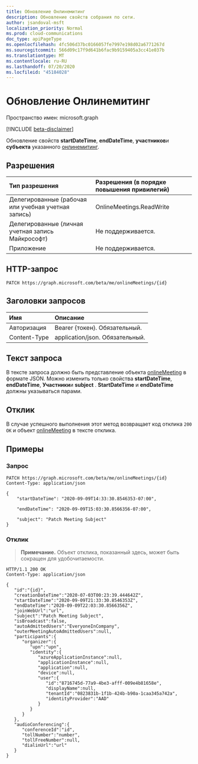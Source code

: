 ```yaml
---
title: Обновление Онлинемитинг
description: Обновление свойств собрания по сети.
author: jsandoval-msft
localization_priority: Normal
ms.prod: cloud-communications
doc_type: apiPageType
ms.openlocfilehash: 4fc506d37bc0166057fe7997e198d02a6771267d
ms.sourcegitcommit: 566d09c17f9d641b6fac9b9159405a3cc41e037b
ms.translationtype: MT
ms.contentlocale: ru-RU
ms.lasthandoff: 07/20/2020
ms.locfileid: "45184028"
---
```

# <a name="update-onlinemeeting"></a>Обновление Онлинемитинг

Пространство имен: microsoft.graph

[!INCLUDE [beta-disclaimer](../../includes/beta-disclaimer.md)]

Обновление свойств **startDateTime**, **endDateTime**, **участников**и **субъекта** указанного [онлинемитинг](../resources/onlinemeeting.md).

## <a name="permissions"></a>Разрешения

| Тип разрешения | Разрешения (в порядке повышения привилегий)                  |
| :-------------- | :----------------------------------------------------------- |
| Делегированные (рабочая или учебная учетная запись)     | OnlineMeetings.ReadWrite              |
| Делегированные (личная учетная запись Майкрософт) | Не поддерживается.                         |
| Приложение                            | Не поддерживается.                                  |


## <a name="http-request"></a>HTTP-запрос
<!-- { "blockType": "ignored" } -->
```http
PATCH https://graph.microsoft.com/beta/me/onlineMeetings/{id}
```

## <a name="request-headers"></a>Заголовки запросов
| Имя          | Описание               |
|:--------------|:--------------------------|
| Авторизация | Bearer {токен}. Обязательный. |
| Content-Type  | application/json. Обязательный.|

## <a name="request-body"></a>Текст запроса
В тексте запроса должно быть представление объекта [onlineMeeting](../resources/onlinemeeting.md) в формате JSON. Можно изменить только свойства **startDateTime**, **endDateTime**, **Участники**и **subject** . **StartDateTime** и **endDateTime** должны указываться парами.

## <a name="response"></a>Отклик
В случае успешного выполнения этот метод возвращает код отклика `200 OK` и объект [onlineMeeting](../resources/onlinemeeting.md) в тексте отклика.

## <a name="examples"></a>Примеры

### <a name="request"></a>Запрос
<!-- {
  "blockType": "request",
  "name": "patch_onlinemeeting_request"
}-->
```http
PATCH https://graph.microsoft.com/beta/me/onlineMeetings/{id}
Content-Type: application/json 

{ 
    "startDateTime": "2020-09-09T14:33:30.8546353-07:00", 

    "endDateTime": "2020-09-09T15:03:30.8566356-07:00", 

    "subject": "Patch Meeting Subject" 
} 
```

### <a name="response"></a>Отклик

>**Примечание.** Объект отклика, показанный здесь, может быть сокращен для удобочитаемости.

<!-- {
  "blockType": "response",
  "truncated": true,
  "@odata.type": "microsoft.graph.channel"
} -->

```http
HTTP/1.1 200 OK
Content-Type: application/json

{
   "id":"{id}",
   "creationDateTime":"2020-07-03T00:23:39.444642Z",
   "startDateTime":"2020-09-09T21:33:30.8546353Z",
   "endDateTime":"2020-09-09T22:03:30.8566356Z",
   "joinWebUrl":"url",
   "subject":"Patch Meeting Subject",
   "isBroadcast":false,
   "autoAdmittedUsers":"EveryoneInCompany",
   "outerMeetingAutoAdmittedUsers":null,
   "participants":{
      "organizer":{
         "upn":"upn",
         "identity":{
            "azureApplicationInstance":null,
            "applicationInstance":null,
            "application":null,
            "device":null,
            "user":{
               "id":"8716745d-77a9-4be3-afff-009e4b81658e",
               "displayName":null,
               "tenantId":"0823831b-1f1b-424b-b90a-1caa345a742a",
               "identityProvider":"AAD"
            }
         }
      }
   },
   "audioConferencing":{
      "conferenceId":"id",
      "tollNumber":"number",
      "tollFreeNumber":null,
      "dialinUrl":"url"
   }
}
```

<!-- uuid: 8fcb5dbc-d5aa-4681-8e31-b001d5168d79
2020-7-16 14:57:30 UTC -->
<!--
{
  "type": "#page.annotation",
  "description": "Patch online meeting",
  "keywords": "",
  "section": "documentation",
  "tocPath": "",
  "suppressions": [
  ]
}
-->
